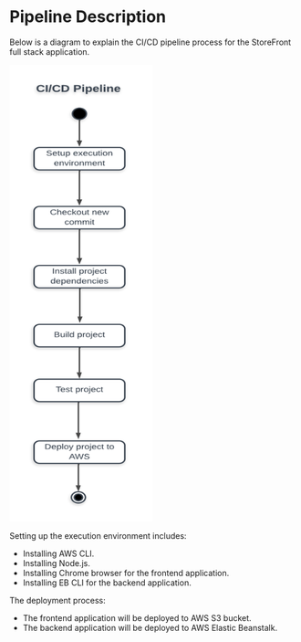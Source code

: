 # Pipeline Description

Below is a diagram to explain the CI/CD pipeline process for the StoreFront full stack application.

<img src="../Assets/StoreFront_Pipeline-Diagram.png" width="250" height="800"/>

Setting up the execution environment includes:
- Installing AWS CLI.
- Installing Node.js.
- Installing Chrome browser for the frontend application.
- Installing EB CLI for the backend application.

The deployment process:
- The frontend application will be deployed to AWS S3 bucket.
- The backend application will be deployed to AWS Elastic Beanstalk.